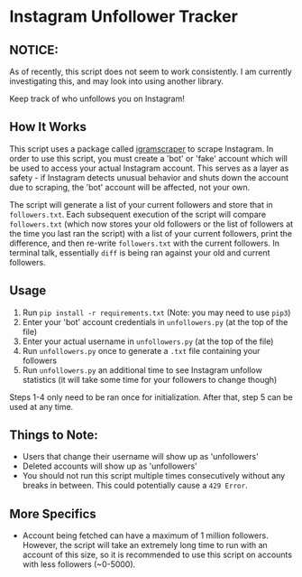 # Instagram Unfollower Tracker
## NOTICE:
As of recently, this script does not seem to work consistently. I am currently investigating this, and may look into using another library.

Keep track of who unfollows you on Instagram!

## How It Works
This script uses a package called [igramscraper](https://pypi.org/project/igramscraper/) to scrape Instagram. In order to use this script, you must create a 'bot' or 'fake' account which will be used to access your actual Instagram account. This serves as a layer as safety - if Instagram detects unusual behavior and shuts down the account due to scraping, the 'bot' account will be affected, not your own.

The script will generate a list of your current followers and store that in `followers.txt`. Each subsequent execution of the script will compare `followers.txt` (which now stores your old followers or the list of followers at the time you last ran the script) with a list of your current followers, print the difference, and then re-write `followers.txt` with the current followers. In terminal talk, essentially `diff` is being ran against your old and current followers.

## Usage
1. Run `pip install -r requirements.txt` (Note: you may need to use `pip3`)
2. Enter your 'bot' account credentials in `unfollowers.py` (at the top of the file)
3. Enter your actual username in `unfollowers.py` (at the top of the file)
4. Run `unfollowers.py` once to generate a `.txt` file containing your followers
5. Run `unfollowers.py` an additional time to see Instagram unfollow statistics (it will take some time for your followers to change though)

Steps 1-4 only need to be ran once for initialization. After that, step 5 can be used at any time.

## Things to Note:
- Users that change their username will show up as 'unfollowers'
- Deleted accounts will show up as 'unfollowers'
- You should not run this script multiple times consecutively without any breaks in between. This could potentially cause a `429 Error`.

## More Specifics
- Account being fetched can have a maximum of 1 million followers. However, the script will take an extremely long time to run with an account of this size, so it is recommended to use this script on accounts with less followers (~0-5000).
